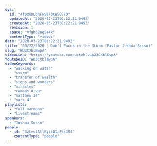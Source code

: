 ```yaml
---
sys:
  id: "4fpz8DLbhFwSD70tW5877O"
  updatedAt: "2020-03-23T01:22:21.949Z"
  createdAt: "2020-03-23T01:22:21.949Z"
  revision: 1
  space: "vfgh62eq5a4k"
  contentType: "videos"
date: "2020-03-23T01:22:21.949Z"
title: "03/22/2020 | Don't Focus on the Storm (Pastor Joshua Sosso)"
slug: "WD3CXblBwpA"
videoLink: "https://youtube.com/watch?v=WD3CXblBwpA"
YoutubeID: "WD3CXblBwpA"
videoKeywords:
  - "walking on water"
  - "storm"
  - "transfer of wealth"
  - "signs and wonders"
  - "miracles"
  - "romans 8:28"
  - "matthew 14"
  - "mark 4"
playlists:
  - "full sermons"
  - "livestreams"
speakers:
  - "Joshua Sosso"
people:
  - id: "3zLvufAtlKgiiGIaEYs4S4"
    contentType: "people"
---
```

